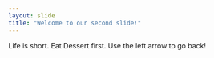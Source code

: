 ```yaml
---
layout: slide
title: "Welcome to our second slide!"
---
```

Life is short.  Eat Dessert first.
Use the left arrow to go back!